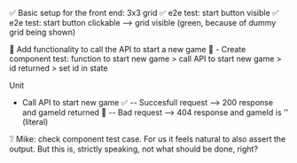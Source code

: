 ✅ Basic setup for the front end: 3x3 grid
✅ e2e test: start button visible
✅ e2e test: start button clickable --> grid visible (green, because of dummy grid being shown)

🙌 Add functionality to call the API to start a new game
🙌 - Create component test: function to start new game > call API to start new game > id returned > set id in state

Unit
 - Call API to start new game
     ✅ -- Succesfull request --> 200 response and gameId returned
     🙌 -- Bad request --> 404 response and gameId is '' (literal)

❔ Mike: check component test case. For us it feels natural to also assert the output. But this is, strictly speaking, not what should be done, right?